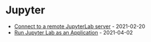 # Jupyter

- [Connect to a remote JupyterLab server](https://cheginit.github.io/til/jupyter/remote.html) - 2021-02-20
- [Run Jupyter Lab as an Application](https://cheginit.github.io/til/jupyter/app.html) - 2021-04-02
